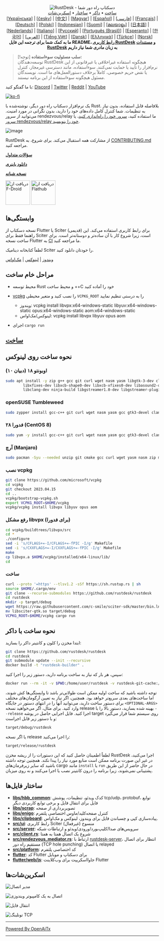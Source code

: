 <p align="center">
  <img src="res/logo-header.svg" alt="RustDesk - دسکتاپ راه دور شما"><br>
  <a href="#raw-steps-to-build">ساخت</a> •
  <a href="#how-to-build-with-docker">داکر</a> •
  <a href="#file-structure">ساختار</a> •
  <a href="#snapshot">اسکرین‌شات</a><br>
  [<a href="docs/README-UA.md">Українська</a>] | [<a href="docs/README-CS.md">česky</a>] | [<a href="docs/README-ZH.md">中文</a>] | [<a href="docs/README-HU.md">Magyar</a>] | [<a href="docs/README-ES.md">Español</a>] | [<a href="docs/README-FA.md">فارسی</a>] | [<a href="docs/README-FR.md">Français</a>] | [<a href="docs/README-DE.md">Deutsch</a>] | [<a href="docs/README-PL.md">Polski</a>] | [<a href="docs/README-ID.md">Indonesian</a>] | [<a href="docs/README-FI.md">Suomi</a>] | [<a href="docs/README-ML.md">മലയാളം</a>] | [<a href="docs/README-JP.md">日本語</a>] | [<a href="docs/README-NL.md">Nederlands</a>] | [<a href="docs/README-IT.md">Italiano</a>] | [<a href="docs/README-RU.md">Русский</a>] | [<a href="docs/README-PTBR.md">Português (Brasil)</a>] | [<a href="docs/README-EO.md">Esperanto</a>] | [<a href="docs/README-KR.md">한국어</a>] | [<a href="docs/README-AR.md">العربي</a>] | [<a href="docs/README-VN.md">Tiếng Việt</a>] | [<a href="docs/README-DA.md">Dansk</a>] | [<a href="docs/README-GR.md">Ελληνικά</a>] | [<a href="docs/README-TR.md">Türkçe</a>] | [<a href="docs/README-NO.md">Norsk</a>]<br>
  <b>ما به کمک شما برای ترجمه این فایل README، <a href="https://github.com/rustdesk/rustdesk/tree/master/src/lang">رابط کاربری RustDesk</a> و <a href="https://github.com/rustdesk/doc.rustdesk.com">مستندات RustDesk</a> به زبان مادری شما نیاز داریم</b>
</p>

> [!توجه]
> **سلب مسئولیت سوءاستفاده:** <br>
> توسعه‌دهندگان RustDesk هیچگونه استفاده غیراخلاقی یا غیرقانونی از این نرم‌افزار را تأیید یا حمایت نمی‌کنند. سوءاستفاده، مانند دسترسی غیرمجاز، کنترل یا نقض حریم خصوصی، کاملاً برخلاف دستورالعمل‌های ما است. نویسندگان مسئول هیچگونه سوءاستفاده از این برنامه نیستند.

با ما گفتگو کنید: [Discord](https://discord.gg/nDceKgxnkV) | [Twitter](https://twitter.com/rustdesk) | [Reddit](https://www.reddit.com/r/rustdesk) | [YouTube](https://www.youtube.com/@rustdesk)

[![ko-fi](https://ko-fi.com/img/githubbutton_sm.svg)](https://ko-fi.com/I2I04VU09)

یک نرم‌افزار دسکتاپ راه دور دیگر، نوشته‌شده با Rust. بلافاصله قابل استفاده، بدون نیاز به تنظیمات. شما کنترل کامل داده‌های خود را دارید، بدون نگرانی در مورد امنیت. می‌توانید از سرور rendezvous/relay ما استفاده کنید، [سرور خود را راه‌اندازی کنید](https://rustdesk.com/server)، یا [سرور rendezvous/relay خود را بنویسید](https://github.com/rustdesk/rustdesk-server-demo).

![image](https://user-images.githubusercontent.com/71636191/171661982-430285f0-2e12-4b1d-9957-4a58e375304d.png)

RustDesk از مشارکت همه استقبال می‌کند. برای شروع، به [CONTRIBUTING.md](docs/CONTRIBUTING.md) مراجعه کنید.

[**سؤالات متداول**](https://github.com/rustdesk/rustdesk/wiki/FAQ)

[**دانلود باینری**](https://github.com/rustdesk/rustdesk/releases)

[**نسخه شبانه**](https://github.com/rustdesk/rustdesk/releases/tag/nightly)

[<img src="https://f-droid.org/badge/get-it-on.png"
    alt="دریافت از F-Droid"
    height="80">](https://f-droid.org/en/packages/com.carriez.flutter_hbb)
[<img src="https://flathub.org/api/badge?svg&locale=en"
    alt="دریافت از Flathub"
    height="80">](https://flathub.org/apps/com.rustdesk.RustDesk)

## وابستگی‌ها

نسخه دسکتاپ از Flutter یا Sciter (قدیمی) برای رابط کاربری استفاده می‌کند. این راهنما فقط برای Sciter است، زیرا شروع کار با آن ساده‌تر و دوستانه‌تر است. برای ساخت نسخه Flutter به [CI](https://github.com/rustdesk/rustdesk/blob/master/.github/workflows/flutter-build.yml) ما مراجعه کنید.

لطفاً کتابخانه دینامیک Sciter را خودتان دانلود کنید.

[ویندوز](https://raw.githubusercontent.com/c-smile/sciter-sdk/master/bin.win/x64/sciter.dll) |
[لینوکس](https://raw.githubusercontent.com/c-smile/sciter-sdk/master/bin.lnx/x64/libsciter-gtk.so) |
[مک‌اواس](https://raw.githubusercontent.com/c-smile/sciter-sdk/master/bin.osx/libsciter.dylib)

## مراحل خام ساخت

- محیط توسعه Rust و محیط ساخت ++C خود را آماده کنید

- [vcpkg](https://github.com/microsoft/vcpkg) را نصب کنید و متغیر محیطی `VCPKG_ROOT` را به درستی تنظیم نمایید

  - ویندوز: vcpkg install libvpx:x64-windows-static libyuv:x64-windows-static opus:x64-windows-static aom:x64-windows-static
  - لینوکس/مک‌اواس: vcpkg install libvpx libyuv opus aom

- اجرای `cargo run`

## [ساخت](https://rustdesk.com/docs/en/dev/build/)

## نحوه ساخت روی لینوکس

### اوبونتو ۱۸ (دبیان ۱۰)

```sh
sudo apt install -y zip g++ gcc git curl wget nasm yasm libgtk-3-dev clang libxcb-randr0-dev libxdo-dev \
        libxfixes-dev libxcb-shape0-dev libxcb-xfixes0-dev libasound2-dev libpulse-dev cmake make \
        libclang-dev ninja-build libgstreamer1.0-dev libgstreamer-plugins-base1.0-dev libpam0g-dev
```

### openSUSE Tumbleweed

```sh
sudo zypper install gcc-c++ git curl wget nasm yasm gcc gtk3-devel clang libxcb-devel libXfixes-devel cmake alsa-lib-devel gstreamer-devel gstreamer-plugins-base-devel xdotool-devel pam-devel
```

### فدورا ۲۸ (CentOS 8)

```sh
sudo yum -y install gcc-c++ git curl wget nasm yasm gcc gtk3-devel clang libxcb-devel libxdo-devel libXfixes-devel pulseaudio-libs-devel cmake alsa-lib-devel gstreamer1-devel gstreamer1-plugins-base-devel pam-devel
```

### آرچ (Manjaro)

```sh
sudo pacman -Syu --needed unzip git cmake gcc curl wget yasm nasm zip make pkg-config clang gtk3 xdotool libxcb libxfixes alsa-lib pipewire
```

### نصب vcpkg

```sh
git clone https://github.com/microsoft/vcpkg
cd vcpkg
git checkout 2023.04.15
cd ..
vcpkg/bootstrap-vcpkg.sh
export VCPKG_ROOT=$HOME/vcpkg
vcpkg/vcpkg install libvpx libyuv opus aom
```

### رفع مشکل libvpx (برای فدورا)

```sh
cd vcpkg/buildtrees/libvpx/src
cd *
./configure
sed -i 's/CFLAGS+=-I/CFLAGS+=-fPIC -I/g' Makefile
sed -i 's/CXXFLAGS+=-I/CXXFLAGS+=-fPIC -I/g' Makefile
make
cp libvpx.a $HOME/vcpkg/installed/x64-linux/lib/
cd
```

### ساخت

```sh
curl --proto '=https' --tlsv1.2 -sSf https://sh.rustup.rs | sh
source $HOME/.cargo/env
git clone --recurse-submodules https://github.com/rustdesk/rustdesk
cd rustdesk
mkdir -p target/debug
wget https://raw.githubusercontent.com/c-smile/sciter-sdk/master/bin.lnx/x64/libsciter-gtk.so
mv libsciter-gtk.so target/debug
VCPKG_ROOT=$HOME/vcpkg cargo run
```

## نحوه ساخت با داکر

ابتدا مخزن را کلون و کانتینر داکر را بسازید:

```sh
git clone https://github.com/rustdesk/rustdesk
cd rustdesk
git submodule update --init --recursive
docker build -t "rustdesk-builder" .
```

سپس، هر بار که نیاز به ساخت برنامه دارید، دستور زیر را اجرا کنید:

```sh
docker run --rm -it -v $PWD:/home/user/rustdesk -v rustdesk-git-cache:/home/user/.cargo/git -v rustdesk-registry-cache:/home/user/.cargo/registry -e PUID="$(id -u)" -e PGID="$(id -g)" rustdesk-builder
```

توجه داشته باشید که ساخت اولیه ممکن است طولانی‌تر باشد تا وابستگی‌ها کش شوند، اما ساخت‌های بعدی سریع‌تر خواهد بود. همچنین، اگر نیاز به تعیین آرگومان‌های مختلف برای دستور ساخت دارید، می‌توانید آنها را در انتهای دستور در جایگاه `<OPTIONAL-ARGS>` وارد کنید. برای مثال، اگر می‌خواهید نسخه release بهینه شده بسازید، دستور بالا را با `--release` اجرا کنید. فایل اجرایی حاصل در پوشه target روی سیستم شما قرار می‌گیرد و با دستور زیر قابل اجراست:

```sh
target/debug/rustdesk
```

یا اگر نسخه release را اجرا می‌کنید:

```sh
target/release/rustdesk
```

لطفاً اطمینان حاصل کنید که این دستورات را از ریشه مخزن RustDesk اجرا می‌کنید، در غیر این صورت برنامه ممکن است منابع مورد نیاز را پیدا نکند. همچنین توجه داشته باشید که سایر زیرفرمان‌های cargo مانند `install` یا `run` در حال حاضر از این طریق پشتیبانی نمی‌شوند، زیرا برنامه را درون کانتینر نصب یا اجرا می‌کنند و نه روی میزبان.

## ساختار فایل‌ها

- **[libs/hbb_common](https://github.com/rustdesk/rustdesk/tree/master/libs/hbb_common)**: کدک ویدئو، تنظیمات، پوشش tcp/udp، protobuf، توابع فایل برای انتقال فایل و برخی توابع کاربردی دیگر
- **[libs/scrap](https://github.com/rustdesk/rustdesk/tree/master/libs/scrap)**: تصویربرداری از صفحه
- **[libs/enigo](https://github.com/rustdesk/rustdesk/tree/master/libs/enigo)**: کنترل صفحه‌کلید/ماوس اختصاصی پلتفرم
- **[libs/clipboard](https://github.com/rustdesk/rustdesk/tree/master/libs/clipboard)**: پیاده‌سازی کپی و چسباندن فایل برای ویندوز، لینوکس و مک‌اواس.
- **[src/ui](https://github.com/rustdesk/rustdesk/tree/master/src/ui)**: رابط کاربری Sciter منسوخ (غیرفعال)
- **[src/server](https://github.com/rustdesk/rustdesk/tree/master/src/server)**: سرویس‌های صدا/کلیپ‌بورد/ورودی/ویدئو و ارتباطات شبکه
- **[src/client.rs](https://github.com/rustdesk/rustdesk/tree/master/src/client.rs)**: شروع یک اتصال همتا به همتا
- **[src/rendezvous_mediator.rs](https://github.com/rustdesk/rustdesk/tree/master/src/rendezvous_mediator.rs)**: ارتباط با [rustdesk-server](https://github.com/rustdesk/rustdesk-server)، انتظار برای اتصال مستقیم راه دور (TCP hole punching) یا اتصال relayed
- **[src/platform](https://github.com/rustdesk/rustdesk/tree/master/src/platform)**: کد اختصاصی پلتفرم
- **[flutter](https://github.com/rustdesk/rustdesk/tree/master/flutter)**: کد Flutter برای دسکتاپ و موبایل
- **[flutter/web/js](https://github.com/rustdesk/rustdesk/tree/master/flutter/web/v1/js)**: جاوااسکریپت برای وب‌کلاینت Flutter

## اسکرین‌شات‌ها

![مدیر اتصال](https://github.com/rustdesk/rustdesk/assets/28412477/db82d4e7-c4bc-4823-8e6f-6af7eadf7651)

![اتصال به یک کامپیوتر ویندوزی](https://github.com/rustdesk/rustdesk/assets/28412477/9baa91e9-3362-4d06-aa1a-7518edcbd7ea)

![انتقال فایل](https://github.com/rustdesk/rustdesk/assets/28412477/39511ad3-aa9a-4f8c-8947-1cce286a46ad)

![تونلینگ TCP](https://github.com/rustdesk/rustdesk/assets/28412477/78e8708f-e87e-4570-8373-1360033ea6c5)


---

[Powered By OpenAiTx](https://github.com/OpenAiTx/OpenAiTx)

---